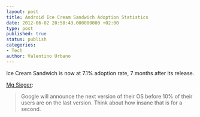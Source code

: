 ```yaml
---
layout: post
title: Android Ice Cream Sandwich Adoption Statistics
date: 2012-06-02 20:58:43.000000000 +02:00
type: post
published: true
status: publish
categories:
- Tech
author: Valentino Urbano
---
```


Ice Cream Sandwich is now at 7.1% adoption rate, 7 months after its release.

[Mg Sieger][0]:

> Google will announce the next version of their OS before 10% of their users are on the last version. Think about how insane that is for a second.



[0]: http://www.theverge.com/2012/6/2/3058522/android-4-0-now-on-7-1-percent-of-devices-still-woefully-behind